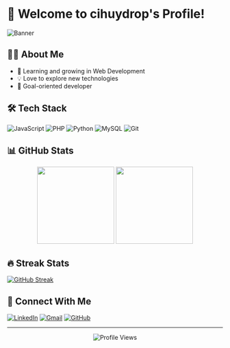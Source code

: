 # 👋 Welcome to cihuydrop's Profile!

![Banner](https://capsule-render.vercel.app/api?type=waving&color=gradient&height=200&section=header&text=cihuydrop&fontSize=80&animation=fadeIn)

## 🧑‍💻 About Me
- 🌱 Learning and growing in Web Development
- 💡 Love to explore new technologies
- 🎯 Goal-oriented developer

## 🛠️ Tech Stack
![JavaScript](https://img.shields.io/badge/-JavaScript-F7DF1E?style=for-the-badge&logo=javascript&logoColor=black)
![PHP](https://img.shields.io/badge/-PHP-777BB4?style=for-the-badge&logo=php&logoColor=white)
![Python](https://img.shields.io/badge/-Python-3776AB?style=for-the-badge&logo=python&logoColor=white)
![MySQL](https://img.shields.io/badge/-MySQL-4479A1?style=for-the-badge&logo=mysql&logoColor=white)
![Git](https://img.shields.io/badge/-Git-F05032?style=for-the-badge&logo=git&logoColor=white)

## 📊 GitHub Stats

<div align="center">
  <img height="180em" src="https://github-readme-stats-eight-theta.vercel.app/api?username=cihuydrop&show_icons=true&theme=algolia&include_all_commits=true&count_private=true"/>
  <img height="180em" src="https://github-readme-stats-eight-theta.vercel.app/api/top-langs/?username=cihuydrop&layout=compact&langs_count=8&theme=algolia"/>
</div>

## 🔥 Streak Stats
[![GitHub Streak](https://streak-stats.demolab.com?user=cihuydrop&theme=algolia&date_format=M%20j%5B%2C%20Y%5D)](https://git.io/streak-stats)

## 🤝 Connect With Me
[![LinkedIn](https://img.shields.io/badge/LinkedIn-0077B5?style=for-the-badge&logo=linkedin&logoColor=white)](https://linkedin.com/in/cihuydrop)
[![Gmail](https://img.shields.io/badge/Gmail-D14836?style=for-the-badge&logo=gmail&logoColor=white)](mailto:your.email@gmail.com)
[![GitHub](https://img.shields.io/badge/GitHub-100000?style=for-the-badge&logo=github&logoColor=white)](https://github.com/cihuydrop)

---
<div align="center">
  <img src="https://komarev.com/ghpvc/?username=cihuydrop&color=blue&style=flat-square&label=Profile+Views" alt="Profile Views"/>
</div>
